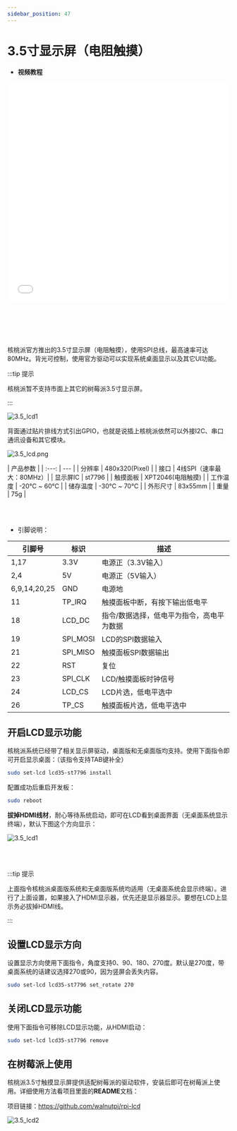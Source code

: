 ```yaml
---
sidebar_position: 47
---
```


# 3.5寸显示屏（电阻触摸）

- **视频教程**

<iframe src="//player.bilibili.com/player.html?isOutside=true&aid=1653352641&bvid=BV1cE421K7cG&cid=1512596512&p=1" scrolling="no" border="0" frameborder="no" framespacing="0" allowfullscreen="true" width="100%" height="500"></iframe>

<br></br>
<br></br>

核桃派官方推出的3.5寸显示屏（电阻触摸），使用SPI总线，最高速率可达80MHz。背光可控制，使用官方驱动可以实现系统桌面显示以及其它UI功能。

:::tip 提示

核桃派暂不支持市面上其它的树莓派3.5寸显示屏。

:::

![3.5_lcd1](./img/3.5_lcd/3.5_lcd1.png)

背面通过贴片排线方式引出GPIO，也就是说插上核桃派依然可以外接I2C、串口通讯设备和其它模块。

![3.5_lcd.png](./img/3.5_lcd/3.5_lcd1_2.png)

|  产品参数 |
|  :---:  | ---  |
| 分辨率  | 480x320(Pixel) |
| 接口  | 4线SPI（速率最大：80MHz）|
| 显示屏IC  | st7796 |
| 触摸面板  | XPT2046(电阻触摸) |
| 工作温度  | -20℃ ~ 60℃ |
| 储存温度  | -30℃ ~ 70℃  |
| 外形尺寸  | 83x55mm  |
| 重量  | 75g  |

<br></br>

- 引脚说明：

|  引脚号 |  标识 |  描述 |
|  ---  | ---  |  ---  |
| 1,17  | 3.3V | 电源正（3.3V输入）|
| 2,4   | 5V | 电源正（5V输入） |
| 6,9,14,20,25  | GND | 电源地 |
| 11  | TP_IRQ | 触摸面板中断，有按下输出低电平 |
| 18  | LCD_DC | 指令/数据选择，低电平为指令，高电平为数据 |
| 19  | SPI_MOSI | LCD的SPI数据输入 |
| 21  | SPI_MISO | 触摸面板SPI数据输出 |
| 22  | RST | 复位 |
| 23  | SPI_CLK | LCD/触摸面板时钟信号 |
| 24  | LCD_CS | LCD片选，低电平选中 |
| 26  | TP_CS | 触摸面板片选，低电平选中 |


## 开启LCD显示功能

核桃派系统已经带了相关显示屏驱动，桌面版和无桌面版均支持。使用下面指令即可开启显示桌面：（该指令支持TAB键补全）

```bash
sudo set-lcd lcd35-st7796 install
```

配置成功后重启开发板：

```bash
sudo reboot
```

**拔掉HDMI线材**，耐心等待系统启动，即可在LCD看到桌面界面（无桌面系统显示终端），默认下图这个方向显示：

![3.5_lcd1](./img/3.5_lcd/3.5_lcd1.png)

<br></br>

:::tip 提示

上面指令核桃派桌面版系统和无桌面版系统均适用（无桌面系统会显示终端）。进行了上面设置，如果接入了HDMI显示器，优先还是显示器显示。要想在LCD上显示务必拔掉HDMI线。

:::

## 设置LCD显示方向

设置显示方向使用下面指令，角度支持0、90、180、270度。默认是270度，带桌面系统的话建议选择270或90，因为竖屏会丢失内容。

```bash
sudo set-lcd lcd35-st7796 set_rotate 270
```

## 关闭LCD显示功能

使用下面指令可移除LCD显示功能，从HDMI启动：

```bash
sudo set-lcd lcd35-st7796 remove
```

## 在树莓派上使用

核桃派3.5寸触摸显示屏提供适配树莓派的驱动软件，安装后即可在树莓派上使用。详细使用方法看项目里面的**README**文档：

项目链接：https://github.com/walnutpi/rpi-lcd

![3.5_lcd2](./img/3.5_lcd/3.5_lcd2.png)

